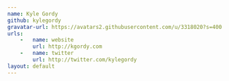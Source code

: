 ```yaml
---
name: Kyle Gordy
github: kylegordy
gravatar-url: https://avatars2.githubusercontent.com/u/3318020?s=400
urls:
    -   name: website
        url: http://kgordy.com
    -   name: twitter
        url: http://twitter.com/kylegordy
layout: default
---
```

